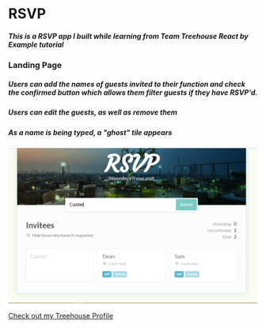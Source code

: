 # RSVP
##### This is a RSVP app I built while learning from Team Treehouse React by Example tutorial

### Landing Page
##### Users can add the names of guests invited to their function and check the confirmed button which allows them filter guests if they have RSVP'd. 
##### Users can edit the guests, as well as remove them
##### As a name is being typed, a "ghost" tile appears

![Screenshot](/src/images/Capture.PNG)

[Check out my Treehouse Profile](https://teamtreehouse.com/chelseymarie6)
